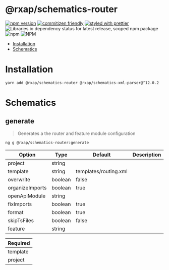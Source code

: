 @rxap/schematics-router
======

[![npm version](https://img.shields.io/npm/v/@rxap/schematics-router?style=flat-square)](https://www.npmjs.com/package/@rxap/schematics-router)
[![commitizen friendly](https://img.shields.io/badge/commitizen-friendly-brightgreen.svg?style=flat-square)](https://commitizen.github.io/cz-cli/)
[![styled with prettier](https://img.shields.io/badge/styled_with-prettier-ff69b4.svg?style=flat-square)](https://github.com/prettier/prettier)
![Libraries.io dependency status for latest release, scoped npm package](https://img.shields.io/librariesio/release/npm/@rxap/schematics-router)
![npm](https://img.shields.io/npm/dm/@rxap/schematics-router)
![NPM](https://img.shields.io/npm/l/@rxap/schematics-router)

> 

- [Installation](#installation)
- [Schematics](#schematics)

# Installation

```
yarn add @rxap/schematics-router @rxap/schematics-xml-parser@^12.0.2
```

# Schematics

## generate
> Generates a the router and feature module configuration

```
ng g @rxap/schematics-router:generate
```

Option | Type | Default | Description
--- | --- | --- | ---
project | string |  | 
template | string | templates/routing.xml | 
overwrite | boolean | false | 
organizeImports | boolean | true | 
openApiModule | string |  | 
fixImports | boolean | true | 
format | boolean | true | 
skipTsFiles | boolean | false | 
feature | string |  | 

| Required |
| --- |
| template |
| project |

